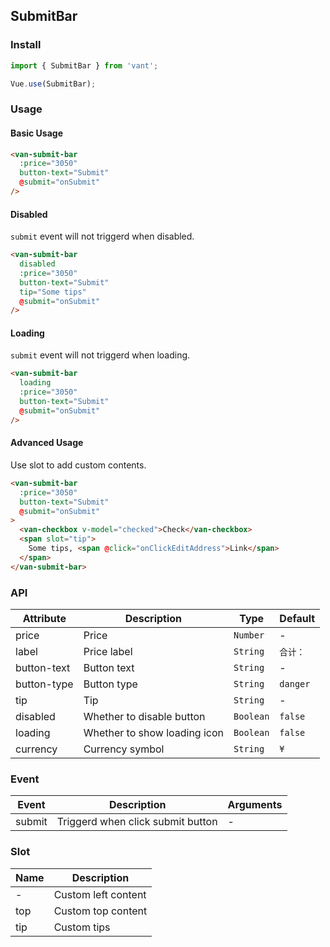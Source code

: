 ## SubmitBar

### Install
``` javascript
import { SubmitBar } from 'vant';

Vue.use(SubmitBar);
```

### Usage

#### Basic Usage

```html
<van-submit-bar
  :price="3050"
  button-text="Submit"
  @submit="onSubmit"
/>
```

#### Disabled
`submit` event will not triggerd when disabled.

```html
<van-submit-bar
  disabled
  :price="3050"
  button-text="Submit"
  tip="Some tips"
  @submit="onSubmit"
/>
```

#### Loading
`submit` event will not triggerd when loading.

```html
<van-submit-bar
  loading
  :price="3050"
  button-text="Submit"
  @submit="onSubmit"
/>
```

#### Advanced Usage
Use slot to add custom contents.

```html
<van-submit-bar
  :price="3050"
  button-text="Submit"
  @submit="onSubmit"
>
  <van-checkbox v-model="checked">Check</van-checkbox>
  <span slot="tip">
    Some tips, <span @click="onClickEditAddress">Link</span>
  </span>
</van-submit-bar>
```

### API

| Attribute | Description | Type | Default |
|-----------|-----------|-----------|-------------|
| price | Price |  `Number` | - |
| label | Price label |  `String` | `合计：` |
| button-text | Button text | `String` | - |
| button-type | Button type |  `String` | `danger` |
| tip | Tip |  `String` | - |
| disabled | Whether to disable button |  `Boolean` | `false` |
| loading | Whether to show loading icon |  `Boolean` | `false` |
| currency | Currency symbol |  `String` | `¥` |

### Event

| Event | Description | Arguments |
|-----------|-----------|-----------|
| submit | Triggerd when click submit button | - |

### Slot

| Name | Description |
|-----------|-----------|
| - | Custom left content |
| top | Custom top content |
| tip | Custom tips |
